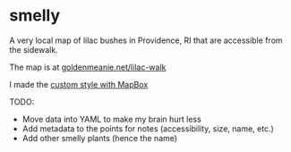 # smelly
A very local map of lilac bushes in Providence, RI that are accessible from the sidewalk.

The map is at [goldenmeanie.net/lilac-walk](http://goldenmeanie.net/lilac-walk)

I made the [custom style with MapBox](https://api.mapbox.com/styles/v1/goldenmeanie/cimnj3beo004eb7nkqftc331e.html?title=true&access_token=pk.eyJ1IjoiZ29sZGVubWVhbmllIiwiYSI6IjRiNmIyNmI1NDE5MDA1MGRjYzNjNzhhMjNmNjUyN2M1In0.gT4HUhlPjQdEbmS9u4Fs7g#13.740941694434506/41.84255096844072/-71.39043627906528/0
)

TODO:
- Move data into YAML to make my brain hurt less
- Add metadata to the points for notes (accessibility, size, name, etc.)
- Add other smelly plants (hence the name)
